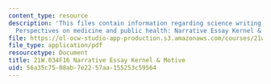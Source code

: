 ```yaml
---
content_type: resource
description: 'This files contain information regarding science writing and new media:
  Perspectives on medicine and public health: Narrative Essay Kernel & Motive.'
file: https://ol-ocw-studio-app-production.s3.amazonaws.com/courses/21w-034-science-writing-and-new-media-perspectives-on-medicine-and-public-health-fall-2016/56a35c7508ab7e2257aa155253c59564_MIT21W_034F16_KernelMotiv.pdf
file_type: application/pdf
resourcetype: Document
title: 21W.034F16 Narrative Essay Kernel & Motive
uid: 56a35c75-08ab-7e22-57aa-155253c59564
---
```

